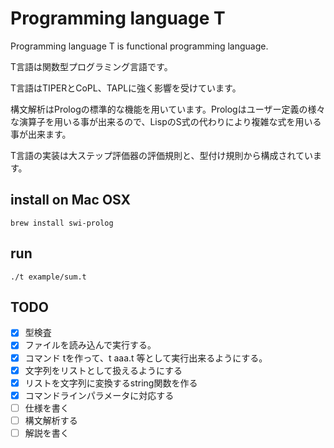 # Programming language T

Programming language T is functional programming language.

T言語は関数型プログラミング言語です。

T言語はTIPERとCoPL、TAPLに強く影響を受けています。

構文解析はPrologの標準的な機能を用いています。Prologはユーザー定義の様々な演算子を用いる事が出来るので、LispのS式の代わりにより複雑な式を用いる事が出来ます。

T言語の実装は大ステップ評価器の評価規則と、型付け規則から構成されています。

## install on Mac OSX

	brew install swi-prolog

## run

	./t example/sum.t

## TODO

- [x] 型検査
- [x] ファイルを読み込んで実行する。
- [x] コマンド tを作って、t aaa.t 等として実行出来るようにする。
- [x] 文字列をリストとして扱えるようにする
- [x] リストを文字列に変換するstring関数を作る
- [x] コマンドラインパラメータに対応する
- [ ] 仕様を書く
- [ ] 構文解析する
- [ ] 解説を書く
